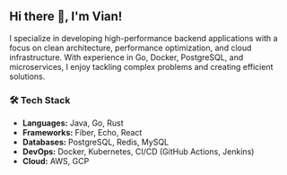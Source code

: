 ## Hi there 👋, I'm Vian!

I specialize in developing high-performance backend applications with a focus on clean architecture, performance optimization, and cloud infrastructure. With experience in Go, Docker, PostgreSQL, and microservices, I enjoy tackling complex problems and creating efficient solutions.

### 🛠 Tech Stack
- **Languages:** Java, Go, Rust
- **Frameworks:** Fiber, Echo, React
- **Databases:** PostgreSQL, Redis, MySQL
- **DevOps:** Docker, Kubernetes, CI/CD (GitHub Actions, Jenkins)
- **Cloud:** AWS, GCP
